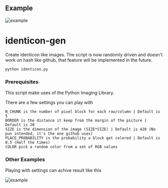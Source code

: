 ## Example

![example](http://i.imgur.com/wFrRbQ1.jpg)

# identicon-gen
Create Identicon like images.
The script is now randomly driven and doesn't work on hash like github, that feature will be implemented in the future.

```
python identicon.py
```

### Prerequisites

This script make uses of the Python Imaging Library.

There are a few settings you can play with

```
N_CHUNK is the number of pixel block for each row/column | Default is 5
BORDER is the distance it keep from the margin of the picture | Default is 20
SIZE is the dimension of the image (SIZE*SIZE) | Default is 420 (No pun intended, it's the one github uses)
PLACE_PROBABILITY is the probability a block get colored | Default is 0.5 (Half the times) 
COLOR pick a random color from a set of RGB values
```

### Other Examples

Playing with settings can achive result like this 

![example](http://i.imgur.com/QYzlcZP.png)


